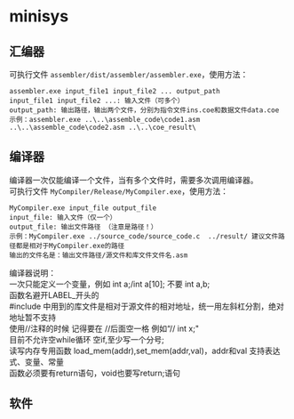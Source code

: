 # minisys

## 汇编器
可执行文件 `assembler/dist/assembler/assembler.exe`，使用方法：
```
assembler.exe input_file1 input_file2 ... output_path
input_file1 input_file2 ...: 输入文件（可多个）
output_path: 输出路径，输出两个文件，分别为指令文件ins.coe和数据文件data.coe
示例：assembler.exe ..\..\assemble_code\code1.asm ..\..\assemble_code\code2.asm ..\..\coe_result\
```

## 编译器
编译器一次仅能编译一个文件，当有多个文件时，需要多次调用编译器。  
可执行文件 `MyCompiler/Release/MyCompiler.exe`，使用方法：
```
MyCompiler.exe input_file output_file
input_file: 输入文件（仅一个）
output_file: 输出文件路径 （注意是路径！）
示例：MyCompiler.exe ../source_code/source_code.c  ../result/ 建议文件路径都是相对于MyCompiler.exe的路径
输出的文件名是：输出文件路径/源文件和库文件文件名.asm
```
编译器说明：  
一次只能定义一个变量，例如 int a;/int a[10]; 不要 int a,b;  
函数名避开LABEL_开头的  
#include 中用到的库文件是相对于源文件的相对地址，统一用左斜杠分割，绝对地址暂不支持  
使用//注释的时候 记得要在 //后面空一格 例如“// int x;"  
目前不允许空while循环 空if,至少写一个分号;  
读写内存专用函数 load_mem(addr),set_mem(addr,val)，addr和val 支持表达式、变量、常量  
函数必须要有return语句，void也要写return;语句
## 软件
